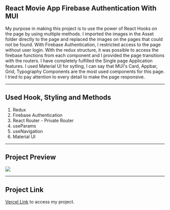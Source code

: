 ## React Movie App Firebase Authentication With MUI

My purpose in making this project is to use the power of React Hooks on the page by using multiple methods. I imported the images in the Asset folder directly to the page and replaced the images on the pages that could not be found. With Firebase Authentication, I restricted access to the page without user login. With the redux structure, it was possible to access the firebase functions from each component and I provided the page transitions with the routers. I have completely fulfilled the Single page Application features. I used Material UI for sytling, I can say that MUI's Card, Appbar, Grid, Typography Components are the most used components for this page. I tried to pay attention to every detail to make the page responsive.

<hr>

## Used Hook, Styling and Methods
1. Redux
2. Firebase Authentication
3. React Router - Private Router
4. useParams
5. useNavigation
6. Material UI
 
<hr>

## Project Preview
![](https://github.com/asknksk/Movie-App/blob/master/src/assets/Preview.gif)

<hr>

## Project Link

<a href="https://movie-app-asknksk.vercel.app/" target="_blank">Vercel Link</a> to access my project.
